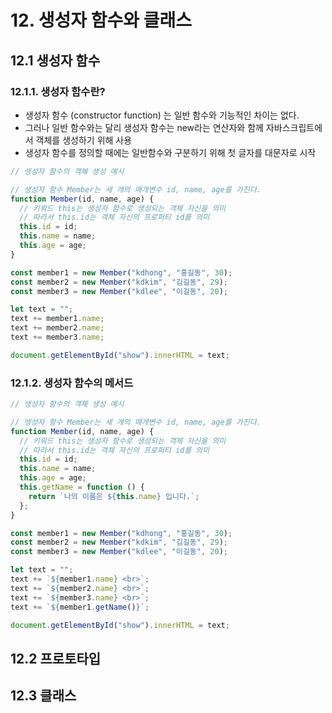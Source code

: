 # 12. 생성자 함수와 클래스

## 12.1 생성자 함수

### 12.1.1. 생성자 함수란?

- 생성자 함수 (constructor function) 는 일반 함수와 기능적인 차이는 없다.
- 그러나 일반 함수와는 달리 생성자 함수는 new라는 연산자와 함께 자바스크립트에서 객체를 생성하기 위해 사용
- 생성자 함수를 정의할 때에는 일반함수와 구분하기 위해 첫 글자를 대문자로 시작

```js
// 생성자 함수의 객체 생성 예시

// 생성자 함수 Member는 세 개의 매개변수 id, name, age를 가진다.
function Member(id, name, age) {
  // 키워드 this는 생성자 함수로 생성되는 객체 자신을 의미
  // 따라서 this.id는 객체 자신의 프로퍼티 id를 의미
  this.id = id;
  this.name = name;
  this.age = age;
}

const member1 = new Member("kdhong", "홍길동", 30);
const member2 = new Member("kdkim", "김길동", 29);
const member3 = new Member("kdlee", "이길동", 20);

let text = "";
text += member1.name;
text += member2.name;
text += member3.name;

document.getElementById("show").innerHTML = text;
```

### 12.1.2. 생성자 함수의 메서드

```js
// 생성자 함수의 객체 생성 예시

// 생성자 함수 Member는 세 개의 매개변수 id, name, age를 가진다.
function Member(id, name, age) {
  // 키워드 this는 생성자 함수로 생성되는 객체 자신을 의미
  // 따라서 this.id는 객체 자신의 프로퍼티 id를 의미
  this.id = id;
  this.name = name;
  this.age = age;
  this.getName = function () {
    return `나의 이름은 ${this.name} 입니다.`;
  };
}

const member1 = new Member("kdhong", "홍길동", 30);
const member2 = new Member("kdkim", "김길동", 29);
const member3 = new Member("kdlee", "이길동", 20);

let text = "";
text += `${member1.name} <br>`;
text += `${member2.name} <br>`;
text += `${member3.name} <br>`;
text += `${member1.getName()}`;

document.getElementById("show").innerHTML = text;
```

## 12.2 프로토타입

## 12.3 클래스
